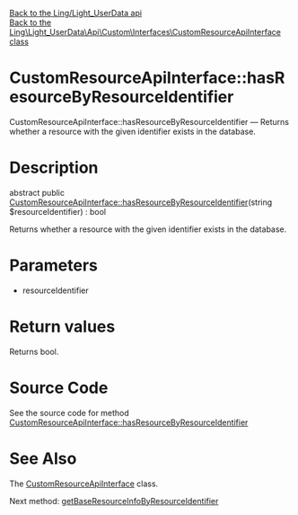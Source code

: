 [Back to the Ling/Light_UserData api](https://github.com/lingtalfi/Light_UserData/blob/master/doc/api/Ling/Light_UserData.md)<br>
[Back to the Ling\Light_UserData\Api\Custom\Interfaces\CustomResourceApiInterface class](https://github.com/lingtalfi/Light_UserData/blob/master/doc/api/Ling/Light_UserData/Api/Custom/Interfaces/CustomResourceApiInterface.md)


CustomResourceApiInterface::hasResourceByResourceIdentifier
================



CustomResourceApiInterface::hasResourceByResourceIdentifier — Returns whether a resource with the given identifier exists in the database.




Description
================


abstract public [CustomResourceApiInterface::hasResourceByResourceIdentifier](https://github.com/lingtalfi/Light_UserData/blob/master/doc/api/Ling/Light_UserData/Api/Custom/Interfaces/CustomResourceApiInterface/hasResourceByResourceIdentifier.md)(string $resourceIdentifier) : bool




Returns whether a resource with the given identifier exists in the database.




Parameters
================


- resourceIdentifier

    


Return values
================

Returns bool.








Source Code
===========
See the source code for method [CustomResourceApiInterface::hasResourceByResourceIdentifier](https://github.com/lingtalfi/Light_UserData/blob/master/Api/Custom/Interfaces/CustomResourceApiInterface.php#L22-L22)


See Also
================

The [CustomResourceApiInterface](https://github.com/lingtalfi/Light_UserData/blob/master/doc/api/Ling/Light_UserData/Api/Custom/Interfaces/CustomResourceApiInterface.md) class.

Next method: [getBaseResourceInfoByResourceIdentifier](https://github.com/lingtalfi/Light_UserData/blob/master/doc/api/Ling/Light_UserData/Api/Custom/Interfaces/CustomResourceApiInterface/getBaseResourceInfoByResourceIdentifier.md)<br>


